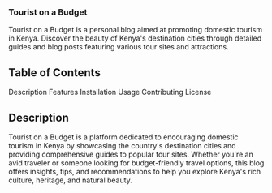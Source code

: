 ### Tourist on a Budget
Tourist on a Budget is a personal blog aimed at promoting domestic tourism in Kenya. Discover the beauty of Kenya's destination cities through detailed guides and blog posts featuring various tour sites and attractions.

## Table of Contents
Description
Features
Installation
Usage
Contributing
License

## Description
 Tourist on a Budget is a platform dedicated to encouraging domestic tourism in Kenya by showcasing the country's destination cities and providing comprehensive guides to popular tour sites. Whether you're an avid traveler or someone looking for budget-friendly travel options, this blog offers insights, tips, and recommendations to help you explore Kenya's rich culture, heritage, and natural beauty.


